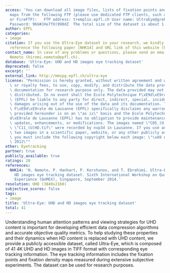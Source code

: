 ```yaml
---
access: 'You can download all image files, lists of fixation points and fixation density
  maps from the following FTP (please use dedicated FTP clients, such as FileZilla
  or FireFTP):   FTP address: tremplin.epfl.ch User name: UltraEye@grebvm2.epfl.ch
  Password: 96U#JXe7fX(990dZ  The total size of the dataset is about 1.3 GB.'
author: EPFL
categories:
- image
citation: If you use the Ultra-Eye dataset in your research, we kindly ask you to
  reference the following paper [NHK14] and URL link of this website (http://mmspg.epfl.ch/ultra-eye).
contact_name: In case of any problems or questions, please send an email to Hiromi
  Nemoto (hiromi.nemoto@epfl.ch).
database: 'Ultra-Eye: UHD and HD images eye tracking dataset'
deprecated: false
excerpt: ''
external_link: http://mmspg.epfl.ch/ultra-eye
license: "Permission is hereby granted, without written agreement and without license\
  \ or royalty fees, to use, copy, modify, and distribute the data provided and its\
  \ documentation for research purpose only. The data provided may not be commercially\
  \ distributed. In no event shall the Ecole Polytechnique F\xE9d\xE9rale de Lausanne\
  \ (EPFL) be liable to any party for direct, indirect, special, incidental, or consequential\
  \ damages arising out of the use of the data and its documentation. The Ecole Polytechnique\
  \ F\xE9d\xE9rale de Lausanne (EPFL) specifically disclaims any warranties. The data\
  \ provided hereunder is on an \"as is\" basis and the Ecole Polytechnique F\xE9\
  d\xE9rale de Lausanne (EPFL) has no obligation to provide maintenance, support,\
  \ updates, enhancements, or modifications. The images named \"C05_(U)HD.tif\" and\
  \ \"C11_(U)HD.tif\" were recorded by nvp3d in Lausanne. If you use any of these\
  \ two images in a scientific paper, website, or any other publicly accessible media,\
  \ you must include the following copyright below each image: \"\xA9 nvp3d, Lausanne,\
  \ 2012\""
other: Eyetracking
partner: true
publicly_available: true
ratings: 20
references:
  NHK14: 'H. Nemoto, P. Hanhart, P. Korshunov, and T. Ebrahimi. Ultra-Eye: UHD and
    HD images eye tracking dataset. Sixth International Workshop on Quality of Multimedia
    Experience (QoMEX), Singapore, September 2014.'
resolution: UHD (3840x2160)
subjective_scores: false
tags:
- image
title: 'Ultra-Eye: UHD and HD images eye tracking dataset'
total: 41
---
```


Understanding human attention patterns and viewing strategies for UHD content is important for developing efficient data compression algorithms and accurate objective quality metrics. To help studying these properties and their dynamics when HD content is replaced with UHD content, we provide a publicly accessible dataset, called Ultra-Eye, which is composed of 41 4K UHD and HD images in TIFF format with corresponding eye tracking information. The eye tracking information includes the fixation points and fixation density maps measured during extensive subjective experiments. The dataset can be used for research purposes. 